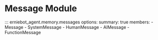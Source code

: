 
# Message Module


::: erniebot_agent.memory.messages
    options:
        summary: true
        members:
        - Message
        - SystemMessage
        - HumanMessage
        - AIMessage
        - FunctionMessage
